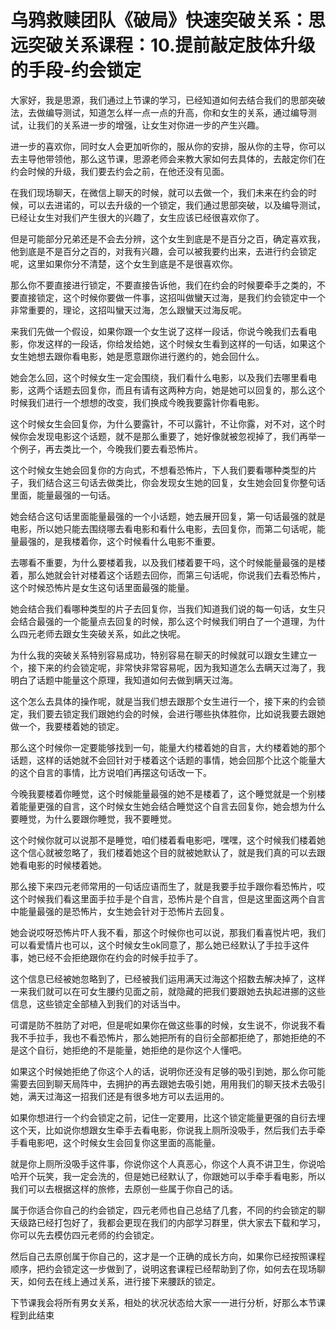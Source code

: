 # 乌鸦救赎团队《破局》快速突破关系：思远突破关系课程：10.提前敲定肢体升级的手段-约会锁定

大家好，我是思源，我们通过上节课的学习，已经知道如何去结合我们的思部突破法，去做编导测试，知道怎么样一点一点的升高，你和女生的关系，通过编导测试，让我们的关系进一步的增强，让女生对你进一步的产生兴趣。

进一步的喜欢你，同时女人会更加听你的，服从你的安排，服从你的主导，你可以去主导他带领他，那么这节课，思源老师会来教大家如何去具体的，去敲定你们在约会时候的升级，我们要去约会之前，在他还没有见面。

在我们现场聊天，在微信上聊天的时候，就可以去做一个，我们未来在约会的时候，可以去进诺的，可以去升级的一个锁定，我们通过思部突破，以及编导测试，已经让女生对我们产生很大的兴趣了，女生应该已经很喜欢你了。

但是可能部分兄弟还是不会去分辨，这个女生到底是不是百分之百，确定喜欢我，他到底是不是百分之百的，对我有兴趣，会可以被我要约出来，去进行约会锁定呢，这里如果你分不清楚，这个女生到底是不是很喜欢你。

那么你不要直接进行锁定，不要直接告诉他，我们在约会的时候要牵手之类的，不要直接锁定，这个时候你要做一件事，这招叫做蠻天过海，是我们约会锁定中一个非常重要的，理论，这招叫蠻天过海，怎么跟蠻天过海反呢。

来我们先做一个假设，如果你跟一个女生说了这样一段话，你说今晚我们去看电影，你发这样的一段话，你给发给她，这个时候女生看到这样的一句话，如果这个女生她想去跟你看电影，她是愿意跟你进行邀约的，她会回什么。

她会怎么回，这个时候女生一定会围绕，我们看什么电影，以及我们去哪里看电影，这两个话题去回复你，而且有请有这两种方向，她是她可以回复的，那么这个时候我们进行一个想想的改变，我们换成今晚我要露针你看电影。

这个时候女生会回复你，为什么要露针，不可以露针，不让你露，对不对，这个时候你会发现电影这个话题，就不是那么重要了，她好像就被忽视掉了，我们再举一个例子，再去类比一个，今晚我们要去看恐怖片。

这个时候女生她会回复你的方向式，不想看恐怖片，下人我们要看哪种类型的片子，我们结合这三句话去做类比，你会发现女生她的回复，女生她会回复你整句话里面，能量最强的一句话。

她会结合这句话里面能量最强的一个小话题，她去展开回复，第一句话最强的就是电影，所以她只能去围绕哪去看电影和看什么电影，去回复你，而第二句话呢，能量最强的，是我楼着你，这个时候看什么电影不重要。

去哪看不重要，为什么要楼着我，以及我们楼着要干吗，这个时候能量最强的是楼着，那么她就会针对楼着这个话题去回你，而第三句话呢，你说我们去看恐怖片，这个时候恐怖片是女生这句话里面最强的能量。

她会结合我们看哪种类型的片子去回复你，当我们知道我们说的每一句话，女生只会结合最强的一个能量点去回复的时候，那么这个时候我们明白了一个道理，为什么四元老师去跟女生突破关系，如此之快呢。

为什么我的突破关系特别容易成功，特别容易在聊天的时候就可以跟女生建立一个，接下来的约会锁定呢，非常快非常容易呢，因为我知道怎么去瞒天过海了，我明白了话题中能量这个原理，我知道如何去做到瞒天过海。

这个怎么去具体的操作呢，就是当我们想去跟那个女生进行一个，接下来的约会锁定，我们要去锁定我们跟她约会的时候，会进行哪些执体胜你，比如说我要去跟她做一个，我要楼着她的锁定。

那么这个时候你一定要能够找到一句，能量大约楼着她的自言，大约楼着她的那个话题，这样的话她就不会回针对于楼着这个话题的事情，她会回那个比这个能量大的这个自言的事情，比方说咱们再摆这句话改一下。

今晚我要楼着你睡觉，这个时候能量最强的她不是楼着了，这个睡觉就是一个别楼着能量更强的自言，这个时候女生她会结合睡觉这个自言去回复你，她会想为什么要睡觉，为什么要跟你睡觉，我不要睡觉。

这个时候你就可以说那不是睡觉，咱们楼着看电影吧，嘿嘿，这个时候我们楼着她这个信心就被忽略了，我们楼着她这个目的就被她默认了，就是我们真的可以去跟她看电影的时候楼着她。

那么接下来四元老师常用的一句话应语而生了，就是我要手拉手跟你看恐怖片，哎这个时候我们看这里面手拉手是个自言，恐怖片是个自言，但是这里面这两个自言中能量最强的是恐怖片，女生她会针对于恐怖片去回复。

她会说哎呀恐怖片吓人我不看，那这个时候你也可以说，那我们看喜悦片吧，我们可以看爱情片也可以，这个时候女生ok同意了，那么她已经默认了手拉手这件事，她已经不会拒绝跟你在约会的时候手拉手了。

这个信息已经被她忽略到了，已经被我们运用满天过海这个招数去解决掉了，这样一来我们就可以在可女生腰约见面之前，就隐藏的把我们要跟她去执起进挪的这些信息，这些锁定全部植入到我们的对话当中。

可谓是防不胜防了对吧，但是呢如果你在做这些事的时候，女生说不，你说我不看我不手拉手，我也不看恐怖片，那么她把所有的自衍全部都拒绝了，那她拒绝的不是这个自衍，她拒绝的不是能量，她拒绝的是你这个人懂吧。

如果这个时候她拒绝了你这个人的话，说明你还没有足够的吸引到她，那么你可能需要去回到聊天局阵中，去拥护的再去跟她去吸引她，用用我们的聊天技术去吸引她，满天过海这一招我们还是有很多地方可以去运用的。

如果你想进行一个约会锁定之前，记住一定要用，比这个锁定能量更强的自衍去埋这个天，比如说你想跟女生牵手去看电影，你说我上厕所没吸手，然后我们去手牵手看电影吧，这个时候女生会回复你这里面的高能量。

就是你上厕所没吸手这件事，你说你这个人真恶心，你这个人真不讲卫生，你说哈哈开个玩笑，我一定会洗的，但是她已经默认了，你跟她可以手牵手看电影，所以我们可以去根据这样的旅修，去原创一些属于你自己的话。

属于你适合你自己的约会锁定，四元老师也自己总结了几套，不同的约会锁定的聊天级路已经打包好了，我都会更现在我们的内部学习群里，供大家去下载和学习，你可以先去模仿四元老师的约会锁定。

然后自己去原创属于你自己的，这才是一个正确的成长方向，如果你已经按照课程顺序，把约会锁定这一步做到了，说明这套课程已经帮助到了你，如何去在现场聊天，如何去在线上通过关系，进行接下来腰跃的锁定。

下节课我会将所有男女关系，相处的状况状态给大家一一进行分析，好那么本节课程到此结束